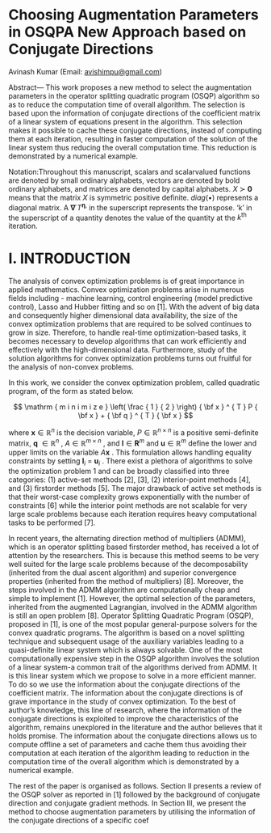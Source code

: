 # Choosing Augmentation Parameters in OSQPA New Approach based on Conjugate Directions  

Avinash Kumar (Email: avishimpu@gmail.com)  

Abstract— This work proposes a new method to select the augmentation parameters in the operator splitting quadratic program (OSQP) algorithm so as to reduce the computation time of overall algorithm. The selection is based upon the information of conjugate directions of the coefficient matrix of a linear system of equations present in the algorithm. This selection makes it possible to cache these conjugate directions, instead of computing them at each iteration, resulting in faster computation of the solution of the linear system thus reducing the overall computation time. This reduction is demonstrated by a numerical example.  

Notation:Throughout this manuscript, scalars and scalarvalued functions are denoted by small ordinary alphabets, vectors are denoted by bold ordinary alphabets, and matrices are denoted by capital alphabets. $X \ \succ \ \mathbf { 0 }$ means that the matrix $X$ is symmetric positive definite. $d i a g ( \bullet )$ represents a diagonal matrix. A $\mathbf { \nabla } ^ { \cdot } T ^ { \mathbf { \eta } , }$ in the superscript represents the transpose. ‘k’ in the superscript of a quantity denotes the value of the quantity at the $k ^ { \mathrm { { t h } } }$ iteration.  

# I. INTRODUCTION  

The analysis of convex optimization problems is of great importance in applied mathematics. Convex optimization problems arise in numerous fields including - machine learning, control engineering (model predictive control), Lasso and Hubber fitting and so on [1]. With the advent of big data and consequently higher dimensional data availability, the size of the convex optimization problems that are required to be solved continues to grow in size. Therefore, to handle real-time optimization-based tasks, it becomes necessary to develop algorithms that can work efficiently and effectively with the high-dimensional data. Furthermore, study of the solution algorithms for convex optimization problems turns out fruitful for the analysis of non-convex problems.  

In this work, we consider the convex optimization problem, called quadratic program, of the form as stated below.  

$$
\mathrm { m i n i m i z e } \left( \frac { 1 } { 2 } \right) { \bf x } ^ { T } P { \bf x } + { \bf q } ^ { T } { \bf x }
$$  

where $\mathbf { x } \in \mathbb { R } ^ { n }$ is the decision variable, $P \in \mathbb { R } ^ { n \times n }$ is a positive semi-definite matrix, $\mathbf { q } ~ \in \mathbb { R } ^ { n }$ , $A \in \mathbb { R } ^ { m \times n }$ , and $\mathbf { l } \in \mathbf { R } ^ { m }$ and $\mathbf { u } \in \mathbb { R } ^ { m }$ define the lower and upper limits on the variable $\scriptstyle A \mathbf { x }$ . This formulation allows handling equality constraints by setting $\mathbf { l } _ { i } ~ = ~ \mathbf { u } _ { i }$ . There exist a plethora of algorithms to solve the optimization problem 1 and can be broadly classified into three categories: (1) active-set methods [2], [3], (2) interior-point methods [4], and (3) firstorder methods [5]. The major drawback of active set methods is that their worst-case complexity grows exponentially with the number of constraints [6] while the interior point methods are not scalable for very large scale problems because each iteration requires heavy computational tasks to be performed [7].  

In recent years, the alternating direction method of multipliers (ADMM), which is an operator splitting based firstorder method, has received a lot of attention by the researchers. This is because this method seems to be very well suited for the large scale problems because of the decomposability (inherited from the dual ascent algorithm) and superior convergence properties (inherited from the method of multipliers) [8]. Moreover, the steps involved in the ADMM algorithm are computationally cheap and simple to implement [1]. However, the optimal selection of the parameters, inherited from the augmented Lagrangian, involved in the ADMM algorithm is still an open problem [8]. Operator Splitting Quadratic Program (OSQP), proposed in [1], is one of the most popular general-purpose solvers for the convex quadratic programs. The algorithm is based on a novel splitting technique and subsequent usage of the auxiliary variables leading to a quasi-definite linear system which is always solvable. One of the most computationally expensive step in the OSQP algorithm involves the solution of a linear system-a common trait of the algorithms derived from ADMM. It is this linear system which we propose to solve in a more efficient manner. To do so we use the information about the conjugate directions of the coefficient matrix. The information about the conjugate directions is of grave importance in the study of convex optimization. To the best of author’s knowledge, this line of research, where the information of the conjugate directions is exploited to improve the characteristics of the algorithm, remains unexplored in the literature and the author believes that it holds promise. The information about the conjugate directions allows us to compute offline a set of parameters and cache them thus avoiding their computation at each iteration of the algorithm leading to reduction in the computation time of the overall algorithm which is demonstrated by a numerical example.  

The rest of the paper is organised as follows. Section II presents a review of the OSQP solver as reported in [1] followed by the background of conjugate direction and conjugate gradient methods. In Section III, we present the method to choose augmentation parameters by utilising the information of the conjugate directions of a specific coef  